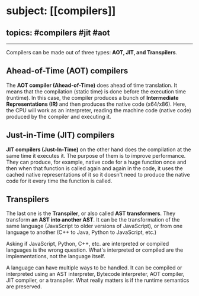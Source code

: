 # subject: [[compilers]]
## topics: #compilers #jit #aot
---
Compilers can be made out of three types: **AOT, JIT, and Transpilers**. 
## Ahead-of-Time (AOT) compilers
The **AOT compiler (Ahead-of-Time)** does ahead of time translation. It means that the compilation (static time) is done before the execution time (runtime). In this case, the compiler produces a bunch of **Intermediate Representations (IR)** and then produces the native code (x64/x86). Here, the CPU will work as an interpreter, reading the machine code (native code) produced by the compiler and executing it.

## Just-in-Time (JIT) compilers
**JIT compilers (Just-In-Time)** on the other hand does the compilation at the same time it executes it. The purpose of them is to improve performance. They can produce, for example, native code for a huge function once and then when that function is called again and again in the code, it uses the cached native representations of it so it doesn't need to produce the native code for it every time the function is called.

## Transpilers
The last one is the **Transpiler**, or also called **AST transformers**. They transform **an AST into another AST**. It can be the transformation of the same language (JavaScript  to older versions of JavaScript), or from one language to another (C++ to Java, Python to JavaScript, etc.)

Asking if JavaScript, Python, C++, etc. are interpreted or compiled languages is the wrong question. What's interpreted or compiled are the implementations, not the language itself.

A language can have multiple ways to be handled. It can be compiled or interpreted using an AST interpreter, Bytecode interpreter, AOT compiler, JIT compiler, or  a transpiler. What really matters is if the runtime semantics are preserved.